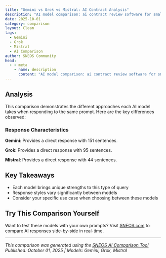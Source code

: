 ```yaml
---
title: "Gemini vs Grok vs Mistral: AI Contract Analysis"
description: "AI model comparison: ai contract review software for small law firms..."
date: 2025-10-01
category: comparison
layout: Clean
tags:
  - Gemini
  - Grok
  - Mistral
  - AI Comparison
author: SNEOS Community
head:
  - - meta
    - name: description
      content: "AI model comparison: ai contract review software for small law firms..."
---
```


<ChatComparison
  title="Gemini vs Grok vs Mistral: AI Contract Analysis"
  prompt="ai contract review software for small law firms"
  :responses='{
    "Gemini": "Okay, let\u0027s break down the best AI contract review software options for small law firms, focusing on features, pricing, ease of use, and suitability for firms with limited resources.  I\u0027ll provide a range of options to cater to different needs and budgets.\n\n**Key Considerations for Small Law Firms:**\n\n*   **Cost:**  Price is paramount. Look for affordable solutions, free trials, or freemium models.\n*   **Ease of Use:**  The software should be intuitive and require minimal training. You don\u0027t want to spend hours learning a complex system.\n*   **Time Savings:**  The primary goal is to reduce the time spent on contract review.\n*   **Accuracy:**  The AI needs to be reliable and identify key clauses and potential risks effectively.\n*   **Integration:**  Consider whether it integrates with your existing practice management software or document management systems.\n*   **Customer Support:**  Responsive and helpful support is essential if you encounter issues.\n*   **Specific Legal Areas:** Some tools are better for certain types of contracts (e.g., real estate, commercial agreements).\n\n**Top AI Contract Review Software Options for Small Law Firms:**\n\n**1.  LexCheck:**\n\n*   **Description:** A comprehensive AI-powered contract review and negotiation platform.  Focuses on identifying missing clauses, inconsistencies, and unfavorable terms.\n*   **Key Features:**\n    *   Clause identification and comparison.\n    *   Risk scoring and assessment.\n    *   Automated redlining and negotiation suggestions.\n    *   Customizable playbooks for different contract types.\n    *   Integration with Word and other document formats.\n*   **Pros:**\n    *   Highly accurate and sophisticated AI.\n    *   Strong focus on risk mitigation.\n    *   Customizable to firm\u0027s specific needs.\n*   **Cons:**\n    *   Can be more expensive than other options, especially for smaller firms with limited contract volume.\n    *   Might have a steeper learning curve than simpler tools.\n*   **Pricing:**  Generally, enterprise pricing; contact for a custom quote.  This might be better suited for firms with a larger contract volume or more complex needs.  Request a demo to see if the ROI justifies the cost.\n*   **Best For:**  Firms dealing with a significant volume of contracts, particularly those with complex or high-value agreements.\n\n**2.  Lawgeex:**\n\n*   **Description:** AI-powered contract review automation designed to streamline the review process and reduce risks.\n*   **Key Features:**\n    *   Automated contract review and analysis.\n    *   Clause identification and extraction.\n    *   Risk assessment and flagging.\n    *   Customizable rule engine.\n    *   Integration with various document management systems.\n*   **Pros:**\n    *   User-friendly interface.\n    *   Strong AI-powered review capabilities.\n    *   Good integration options.\n*   **Cons:**\n    *   Pricing can be a barrier for very small firms.\n    *   Customization options may be limited compared to LexCheck.\n*   **Pricing:**  Contact for pricing. Likely geared towards mid-sized to larger firms, but worth exploring if you have a high contract volume.\n*   **Best For:**  Firms looking for a balance between features and ease of use, with a moderate to high contract volume.\n\n**3.  Kira Systems (Now part of Litera):**\n\n*   **Description:**  A powerful AI contract review platform that can extract specific clauses and data points from contracts.\n*   **Key Features:**\n    *   AI-powered clause identification and extraction.\n    *   Optical Character Recognition (OCR) for scanned documents.\n    *   Customizable extraction models.\n    *   Reporting and analytics.\n    *   Integration with document management systems.\n*   **Pros:**\n    *   Excellent for due diligence and large-scale contract analysis.\n    *   Highly accurate extraction capabilities.\n    *   Flexible and customizable.\n*   **Cons:**\n    *   More complex to set up and use than some other options.\n    *   Can be expensive, especially for small firms.\n*   **Pricing:** Contact Litera for a custom quote.  This is often considered an enterprise-level solution.\n*   **Best For:**  Firms that handle large-scale contract reviews, due diligence, or need to extract specific data from many contracts.\n\n**4.  Contractbook:**\n\n*   **Description:** A contract lifecycle management (CLM) platform with built-in AI features for contract drafting, review, and management.\n*   **Key Features:**\n    *   Contract creation and templates.\n    *   AI-powered contract review and risk assessment.\n    *   Automated workflows and approvals.\n    *   Digital signature integration.\n    *   Contract repository and search.\n*   **Pros:**\n    *   Comprehensive CLM solution with AI capabilities.\n    *   User-friendly interface.\n    *   Good value for the price.\n*   **Cons:**\n    *   AI features may not be as advanced as dedicated AI contract review tools.\n    *   May not be suitable for firms with highly complex contract needs.\n*   **Pricing:**  Offers various pricing plans, including a free plan with limited features. Paid plans start at a reasonable price, making it attractive for small firms.\n*   **Best For:**  Small firms looking for an all-in-one CLM solution with basic AI-powered contract review capabilities. A good starting point for firms new to contract management software.\n\n**5.  Outlaw:**\n\n*   **Description:** Contract lifecycle management platform that includes AI-powered contract review.\n*   **Key Features:**\n    * Centralized contract repository.\n    * Templating and clause library.\n    * Workflow automation.\n    * AI-powered contract review.\n    * eSignature integration.\n*   **Pros:**\n    * Easy to use with a clean interface.\n    * All-in-one contract lifecycle management solution.\n*   **Cons:**\n    * AI-capabilities may not be as robust as dedicated AI-review tools.\n*   **Pricing:** They do not publicize pricing, so contact them to learn more.\n*   **Best For:** Small to medium-sized legal teams or business that are looking for an end-to-end solution.\n\n**6.  Draftable:**\n\n*   **Description:** This is primarily a document comparison tool. It\u0027s NOT strictly AI-powered *contract review*, but it is invaluable for spotting changes between contract versions.\n*   **Key Features:**\n    *   Fast and accurate document comparison.\n    *   Highlights changes between versions in real-time.\n    *   Supports various document formats (Word, PDF, etc.).\n    *   Cloud-based and desktop versions available.\n*   **Pros:**\n    *   Extremely easy to use.\n    *   Very affordable.\n    *   Excellent for quickly identifying changes.\n*   **Cons:**\n    *   Doesn\u0027t provide AI-driven risk assessment or clause analysis.\n    *   Requires manual review of the changes identified.\n*   **Pricing:**  Offers tiered pricing plans, including a professional plan that\u0027s suitable for individual users or small teams. Very budget-friendly.\n*   **Best For:**  Any firm that needs to compare contract versions quickly and accurately.  A great supplement to other AI review tools.\n\n**7.  BlackBoiler:**\n\n*   **Description:** BlackBoiler is a contract review and negotiation automation platform leveraging AI to accelerate the process.\n*   **Key Features:**\n    *   AI-powered contract markup and redlining.\n    *   Automated negotiation recommendations.\n    *   Customizable negotiation playbooks.\n    *   Integration with Microsoft Word.\n*   **Pros:**\n    *   Fast and efficient contract review.\n    *   Helps to ensure compliance with internal policies.\n    *   Reduces negotiation cycles.\n*   **Cons:**\n    *   Focus is primarily on redlining and negotiation, not comprehensive contract management.\n    *   Pricing may be a factor for very small firms.\n*   **Pricing:** Contact for pricing.\n*   **Best For:**  Firms that frequently negotiate contracts and want to streamline the redlining process.\n\n**8.  Robin AI**\n\n*   **Description:** Robin AI uses artificial intelligence to help legal teams draft, understand and manage contracts faster.\n*   **Key Features:**\n    *   A central place for all contracts and related documents\n    *   AI-powered clause suggestions, negotiation insights, and issue identification.\n    *   Tools to extract data from contracts automatically.\n    *   Drafting and workflow automation.\n*   **Pros:**\n    *   A wide range of contract lifecycle features\n    *   Easy-to-use interface\n*   **Cons:**\n    *   May be more expensive than some other options\n*   **Pricing:** Contact for a quote\n*   **Best For:** Legal firms of all sizes that are looking for a comprehensive contract lifecycle management solution.\n\n**How to Choose the Right Software:**\n\n1.  **Identify Your Needs:** What are your biggest pain points in contract review?  Do you need help with clause identification, risk assessment, or simply comparing versions?\n2.  **Define Your Budget:** How much can you realistically spend on software?\n3.  **Take Advantage of Free Trials:** Most vendors offer free trials or demos.  Use these to test the software and see if it meets your needs.\n4.  **Consider Integration:** Does the software integrate with your existing tools (e.g., practice management, document management)?\n5.  **Read Reviews:** See what other users are saying about the software.\n6.  **Request a Demo:** A demo will allow you to see the software in action and ask questions.\n7.  **Start Small:** If you\u0027re unsure, start with a free or low-cost option and upgrade later if needed.\n\n**Important Considerations:**\n\n*   **AI is a Tool, Not a Replacement:** AI can significantly speed up contract review, but it\u0027s not a substitute for human expertise.  Always have a lawyer review the results of AI analysis.\n*   **Training the AI:** Some AI tools allow you to train the AI to recognize specific clauses or risks relevant to your practice.  This can improve accuracy over time.\n*   **Data Security:** Ensure that the software provider has robust security measures in place to protect your clients\u0027 confidential information.\n*   **Terms of Service:** Scrutinize the software\u0027s terms of service to ensure they align with your ethical obligations as a lawyer.\n\nBy carefully considering your needs and budget, and by taking advantage of free trials and demos, you can find the right AI contract review software to help your small law firm work more efficiently and effectively. Remember to prioritize accuracy, ease of use, and affordability. Good luck!\n",
    "Grok": "AI contract review software can be a game-changer for small law firms looking to streamline workflows, reduce manual tasks, and improve accuracy while keeping costs manageable. These tools use artificial intelligence to analyze contracts, flag potential issues, identify clauses, and ensure compliance, saving time and allowing lawyers to focus on higher-value tasks. Below, I\u2019ve outlined some of the best AI contract review software options suited for small law firms, considering factors like affordability, ease of use, and features relevant to smaller practices.\n\n### Key Features to Look for in AI Contract Review Software\n- **Clause Analysis and Risk Identification**: Ability to detect problematic clauses, inconsistencies, or missing terms.\n- **Customizability**: Tailoring the software to specific practice areas or client needs.\n- **Integration**: Compatibility with existing tools like document management systems or practice management software.\n- **User-Friendliness**: Intuitive interfaces that don\u2019t require extensive training.\n- **Affordability**: Pricing models that fit the budget constraints of small firms.\n- **Security**: Robust data protection, especially for sensitive legal documents.\n\n### Top AI Contract Review Software for Small Law Firms\nHere are some popular options, with details on their features, pricing, and suitability for small firms:\n\n#### 1. Kira Systems\n- **Overview**: Kira Systems is a well-known AI-powered contract analysis tool that extracts and analyzes key provisions from contracts. It\u2019s widely used by law firms of all sizes.\n- **Key Features**:\n  - Identifies and extracts clauses like termination, indemnity, and confidentiality.\n  - Customizable to specific practice areas or client requirements.\n  - Integrates with platforms like iManage and Microsoft Office.\n  - Offers built-in risk flagging and reporting tools.\n- **Best for**: Small firms looking for a robust, scalable solution with strong customization.\n- **Pricing**: Typically subscription-based, starting around $1,000/month for smaller teams (exact pricing requires a quote). May be on the higher side for very small firms, but some offer tiered plans.\n- **Pros**:\n  - High accuracy in clause extraction.\n  - Strong support and training resources.\n- **Cons**:\n  - Can be expensive for solo practitioners or very small teams.\n  - Steeper learning curve initially.\n\n#### 2. LawGeex\n- **Overview**: LawGeex focuses on automating contract review and approval processes, making it ideal for small firms handling repetitive contracts like NDAs or vendor agreements.\n- **Key Features**:\n  - AI compares contracts against predefined playbooks or firm policies.\n  - Flags deviations and suggests edits.\n  - Provides a user-friendly dashboard for tracking contract status.\n  - Integrates with tools like DocuSign and Salesforce.\n- **Best for**: Small firms with high-volume, standardized contracts.\n- **Pricing**: Starts at around $99/month per user for basic plans, with enterprise pricing available via quote. Affordable for smaller teams.\n- **Pros**:\n  - Cost-effective for basic needs.\n  - Quick setup and easy-to-use interface.\n- **Cons**:\n  - Less customizable than competitors like Kira.\n  - Limited advanced features in lower-tier plans.\n\n#### 3. Evisort\n- **Overview**: Evisort combines AI-powered contract analysis with contract lifecycle management (CLM), helping small firms manage contracts from drafting to renewal.\n- **Key Features**:\n  - Auto-extracts key terms and obligations.\n  - Provides searchable contract repositories for easy access.\n  - Flags risks and deadlines (e.g., renewal dates).\n  - Integrates with Google Drive, SharePoint, and other tools.\n- **Best for**: Small firms wanting both review and management features in one tool.\n- **Pricing**: Pricing starts around $150/month per user for basic plans, with custom quotes for larger needs.\n- **Pros**:\n  - Combines review with lifecycle management.\n  - Scalable for growing firms.\n- **Cons**:\n  - May include features beyond what very small firms need.\n  - Requires some setup for optimal use.\n\n#### 4. LegalSifter\n- **Overview**: LegalSifter offers a straightforward AI solution for contract review, focusing on usability and affordability for smaller legal practices.\n- **Key Features**:\n  - Reviews contracts in minutes, highlighting issues and missing clauses.\n  - Includes \u201CSifters\u201D (pre-built AI models) for common contract types.\n  - Suggests negotiation points and explanations for flagged issues.\n  - Integrates with Microsoft Word.\n- **Best for**: Solo practitioners or small firms with limited budgets and straightforward contract needs.\n- **Pricing**: Starts at $35/month per user for basic plans, with higher tiers for additional features.\n- **Pros**:\n  - Very affordable for small firms.\n  - Simple, no-frills interface.\n- **Cons**:\n  - Less robust for complex contracts.\n  - Limited integrations compared to competitors.\n\n#### 5. ContractPodAi\n- **Overview**: ContractPodAi provides an all-in-one contract management platform with AI-driven review capabilities, suitable for small firms looking to digitize their contract processes.\n- **Key Features**:\n  - AI identifies key terms, risks, and obligations.\n  - Offers templates and automation for contract creation.\n  - Includes workflow tools for collaboration and approvals.\n  - Integrates with Microsoft 365 and other popular tools.\n- **Best for**: Small firms wanting a comprehensive contract management solution alongside review.\n- **Pricing**: Pricing is quote-based but reportedly starts around $500/month for small teams.\n- **Pros**:\n  - End-to-end contract management.\n  - Strong collaboration features.\n- **Cons**:\n  - May be overkill for firms only needing review tools.\n  - Pricing less transparent without a demo.\n\n### Additional Considerations for Small Law Firms\n- **Budget Constraints**: Tools like LegalSifter and LawGeex are more budget-friendly for firms with limited resources. Avoid over-investing in features you won\u2019t use.\n- **Scalability**: If you anticipate growth, choose a tool like Kira or Evisort that can scale with your firm.\n- **Practice Area Needs**: Ensure the software supports the types of contracts you handle most (e.g., real estate, employment, or tech agreements).\n- **Training and Support**: Small firms may lack dedicated IT staff, so prioritize tools with strong customer support and minimal onboarding time.\n- **Data Security**: Confirm the software complies with legal industry standards (e.g., GDPR, HIPAA if applicable) to protect client data.\n\n### Recommendations\n- **Best Budget Option**: LegalSifter \u2013 Its low cost and simplicity make it ideal for solo practitioners or firms just starting with AI tools.\n- **Best Overall for Small Firms**: LawGeex \u2013 Balances affordability, ease of use, and essential features for contract review.\n- **Best for Growth**: Evisort \u2013 Offers both review and management capabilities, making it a good long-term investment as your firm expands.\n\n### Next Steps\nMost of these tools offer free trials or demos. Start by identifying your firm\u2019s specific needs (e.g., volume of contracts, types of agreements) and test 1-2 options. For example, sign up for LegalSifter\u2019s trial if budget is a concern, or request a demo of LawGeex to see if its playbook feature fits your workflow. Reach out to their sales teams to negotiate pricing\u2014many offer discounts for small firms or annual commitments.\n\nDo you have a specific practice area or contract type in mind? I can narrow down the options further if needed!",
    "Mistral": "AI-powered contract review software can significantly enhance the efficiency and accuracy of legal work for small law firms. These tools can automate the review process, identify key clauses, and flag potential issues, allowing lawyers to focus on more strategic tasks. Here are some popular AI contract review software options suitable for small law firms:\n\n1. **Kira Systems**:\n   - **Features**: Automated contract review, clause extraction, and document comparison.\n   - **Benefits**: Reduces manual review time, improves accuracy, and integrates with other legal tech tools.\n   - **Use Case**: Ideal for due diligence, contract management, and compliance checks.\n\n2. **LawGeex**:\n   - **Features**: Automated contract review, risk assessment, and clause analysis.\n   - **Benefits**: Speeds up the review process, identifies risks, and provides actionable insights.\n   - **Use Case**: Suitable for reviewing standard contracts like NDAs, service agreements, and employment contracts.\n\n3. **ContractWorks**:\n   - **Features**: Contract repository, automated alerts, and reporting.\n   - **Benefits**: Centralizes contract management, improves visibility, and ensures compliance.\n   - **Use Case**: Best for firms needing a comprehensive contract management solution.\n\n4. **Icertis**:\n   - **Features**: Contract lifecycle management, AI-driven analytics, and risk management.\n   - **Benefits**: Streamlines the entire contract lifecycle, from creation to renewal.\n   - **Use Case**: Useful for firms handling complex contracts and needing robust analytics.\n\n5. **Conga**:\n   - **Features**: Contract lifecycle management, document generation, and e-signature integration.\n   - **Benefits**: Automates contract creation and management, reduces errors, and speeds up the signing process.\n   - **Use Case**: Ideal for firms looking to automate contract generation and approval workflows.\n\n6. **Agiloft**:\n   - **Features**: Contract lifecycle management, AI-driven analytics, and customizable workflows.\n   - **Benefits**: Highly customizable, scalable, and integrates with various enterprise systems.\n   - **Use Case**: Suitable for firms needing a flexible and scalable contract management solution.\n\n7. **Ironclad**:\n   - **Features**: Contract lifecycle management, automated workflows, and collaboration tools.\n   - **Benefits**: Enhances collaboration, automates repetitive tasks, and ensures compliance.\n   - **Use Case**: Best for firms looking to streamline contract workflows and improve collaboration.\n\n8. **ContractPodAi**:\n   - **Features**: Contract lifecycle management, AI-driven analytics, and risk assessment.\n   - **Benefits**: Provides deep insights, automates contract review, and ensures compliance.\n   - **Use Case**: Ideal for firms needing advanced analytics and risk management capabilities.\n\n9. **DocuSign**:\n   - **Features**: E-signature, contract lifecycle management, and automated workflows.\n   - **Benefits**: Speeds up the signing process, ensures compliance, and integrates with various tools.\n   - **Use Case**: Suitable for firms needing a reliable e-signature solution and contract management.\n\n10. **Outlaw**:\n    - **Features**: Contract lifecycle management, automated workflows, and collaboration tools.\n    - **Benefits**: Enhances collaboration, automates repetitive tasks, and ensures compliance.\n    - **Use Case**: Best for firms looking to streamline contract workflows and improve collaboration.\n\nWhen selecting AI contract review software, consider factors such as ease of use, integration capabilities, scalability, and cost. Many of these tools offer free trials or demos, allowing you to evaluate their suitability for your firm\u0027s specific needs."
  }'
  published-date="21:05"
/>

## Analysis

This comparison demonstrates the different approaches each AI model takes when responding to the same prompt. Here are the key differences observed:

### Response Characteristics

**Gemini**: Provides a direct response with 151 sentences. 

**Grok**: Provides a direct response with 95 sentences. 

**Mistral**: Provides a direct response with 44 sentences. 

## Key Takeaways

- Each model brings unique strengths to this type of query
- Response styles vary significantly between models
- Consider your specific use case when choosing between these models

## Try This Comparison Yourself

Want to test these models with your own prompts? Visit [SNEOS.com](https://sneos.com) to compare AI responses side-by-side in real-time.

---

*This comparison was generated using the [SNEOS AI Comparison Tool](https://sneos.com)*
*Published: October 01, 2025 | Models: Gemini, Grok, Mistral*
